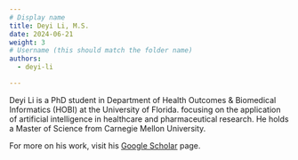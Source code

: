 ```yaml
---
# Display name
title: Deyi Li, M.S.
date: 2024-06-21
weight: 3
# Username (this should match the folder name)
authors:
  - deyi-li

---
```


Deyi Li is a PhD student in Department of Health Outcomes & Biomedical Informatics (HOBI) at the University of Florida. focusing on the application of artificial intelligence in healthcare and pharmaceutical research. He holds a Master of Science from Carnegie Mellon University. 

For more on his work, visit his [Google Scholar](https://scholar.google.com/citations?user=RUSjHSoAAAAJ&hl=en) page.
